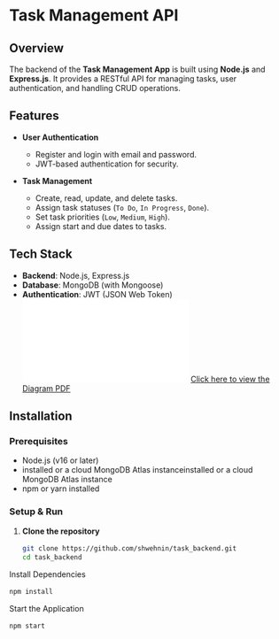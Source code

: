 # Task Management API

## Overview
The backend of the **Task Management App** is built using **Node.js** and **Express.js**. It provides a RESTful API for managing tasks, user authentication, and handling CRUD operations.

## Features
- **User Authentication**
  - Register and login with email and password.
  - JWT-based authentication for security.

- **Task Management**
  - Create, read, update, and delete tasks.
  - Assign task statuses (`To Do`, `In Progress`, `Done`).
  - Set task priorities (`Low`, `Medium`, `High`).
  - Assign start and due dates to tasks.

## Tech Stack
- **Backend**: Node.js, Express.js
- **Database**: MongoDB (with Mongoose)
- **Authentication**: JWT (JSON Web Token)
![Diagram PDF Preview](./db/erdiagram_task.pdf)
[Click here to view the Diagram PDF](./db/erdiagram_task.pdf)

## Installation

### Prerequisites
- Node.js (v16 or later)
- installed or a cloud MongoDB Atlas instanceinstalled or a cloud MongoDB Atlas instance
- npm or yarn installed

### Setup & Run

1. **Clone the repository**
   ```sh
   git clone https://github.com/shwehnin/task_backend.git
   cd task_backend

Install Dependencies

```bash
npm install
```

Start the Application
```bash
npm start
```